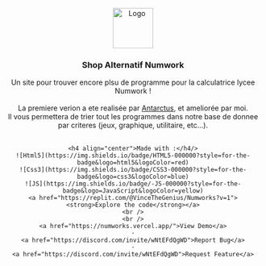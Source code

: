 <!-- PROJECT LOGO -->
<br />
<div align="center">
  <a href="https://numworks.vercel.app/">
    <img src="https://media.discordapp.net/attachments/888525941947637840/939178524990918716/download.png" alt="Logo" width="80" height="80">
  </a>

  <h3 align="center">Shop Alternatif Numwork</h3>

  <p align="center">
    Un site pour trouver encore plsu de programme pour la calculatrice lycee Numwork !
    <br /> <br />
    La premiere verion a ete realisée par <a href="https://replit.com/@Antarctus">Antarctus</a>, et ameliorée par moi.
    <br />
    Il vous permettera de trier tout les programmes dans notre base de donnee par criteres (jeux, graphique, utilitaire, etc...).
    <br /> <br />
    
    <h4 align="center">Made with :</h4/>
    ![Html5](https://img.shields.io/badge/HTML5-000000?style=for-the-badge&logo=html5&logoColor=red)
    ![Css3](https://img.shields.io/badge/CSS3-000000?style=for-the-badge&logo=css3&logoColor=blue)
    ![JS](https://img.shields.io/badge/-JS-000000?style=for-the-badge&logo=JavaScript&logoColor=yellow)
    <a href="https://replit.com/@VinceTheGenius/Numworks?v=1"><strong>Explore the code</strong></a>
    <br />
    <br />
    <a href="https://numworks.vercel.app/">View Demo</a>
    ·
    <a href="https://discord.com/invite/wNtEFdQgWD">Report Bug</a>
    ·
    <a href="https://discord.com/invite/wNtEFdQgWD">Request Feature</a>
  </p>
</div>

